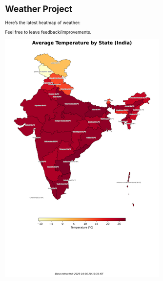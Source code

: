 # Weather Project

Here’s the latest heatmap of weather:

Feel free to leave feedback/improvements.

![India Heatmap](docs/assets/india_heatmap.png?v=E3D4E1)
